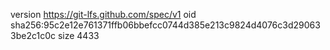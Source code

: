 version https://git-lfs.github.com/spec/v1
oid sha256:95c2e12e761371ffb06bbefcc0744d385e213c9824d4076c3d290633be2c1c0c
size 4433
